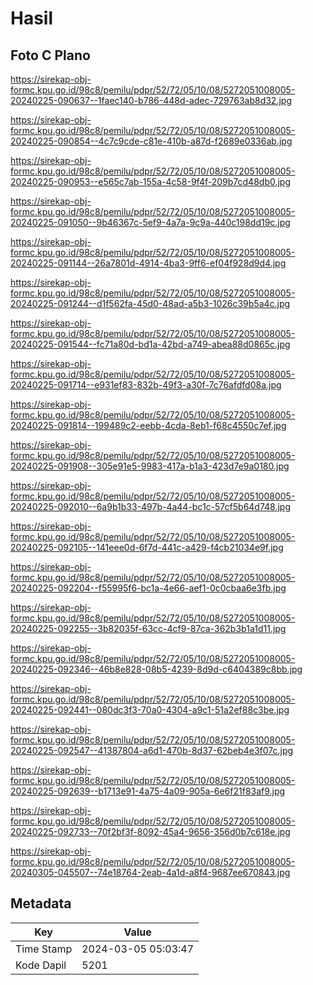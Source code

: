 # Hasil

## Foto C Plano

https://sirekap-obj-formc.kpu.go.id/98c8/pemilu/pdpr/52/72/05/10/08/5272051008005-20240225-090637--1faec140-b786-448d-adec-729763ab8d32.jpg

https://sirekap-obj-formc.kpu.go.id/98c8/pemilu/pdpr/52/72/05/10/08/5272051008005-20240225-090854--4c7c9cde-c81e-410b-a87d-f2689e0336ab.jpg

https://sirekap-obj-formc.kpu.go.id/98c8/pemilu/pdpr/52/72/05/10/08/5272051008005-20240225-090953--e565c7ab-155a-4c58-9f4f-209b7cd48db0.jpg

https://sirekap-obj-formc.kpu.go.id/98c8/pemilu/pdpr/52/72/05/10/08/5272051008005-20240225-091050--9b46367c-5ef9-4a7a-9c9a-440c198dd19c.jpg

https://sirekap-obj-formc.kpu.go.id/98c8/pemilu/pdpr/52/72/05/10/08/5272051008005-20240225-091144--26a7801d-4914-4ba3-9ff6-ef04f928d9d4.jpg

https://sirekap-obj-formc.kpu.go.id/98c8/pemilu/pdpr/52/72/05/10/08/5272051008005-20240225-091244--d1f562fa-45d0-48ad-a5b3-1026c39b5a4c.jpg

https://sirekap-obj-formc.kpu.go.id/98c8/pemilu/pdpr/52/72/05/10/08/5272051008005-20240225-091544--fc71a80d-bd1a-42bd-a749-abea88d0865c.jpg

https://sirekap-obj-formc.kpu.go.id/98c8/pemilu/pdpr/52/72/05/10/08/5272051008005-20240225-091714--e931ef83-832b-49f3-a30f-7c76afdfd08a.jpg

https://sirekap-obj-formc.kpu.go.id/98c8/pemilu/pdpr/52/72/05/10/08/5272051008005-20240225-091814--199489c2-eebb-4cda-8eb1-f68c4550c7ef.jpg

https://sirekap-obj-formc.kpu.go.id/98c8/pemilu/pdpr/52/72/05/10/08/5272051008005-20240225-091908--305e91e5-9983-417a-b1a3-423d7e9a0180.jpg

https://sirekap-obj-formc.kpu.go.id/98c8/pemilu/pdpr/52/72/05/10/08/5272051008005-20240225-092010--6a9b1b33-497b-4a44-bc1c-57cf5b64d748.jpg

https://sirekap-obj-formc.kpu.go.id/98c8/pemilu/pdpr/52/72/05/10/08/5272051008005-20240225-092105--141eee0d-6f7d-441c-a429-f4cb21034e9f.jpg

https://sirekap-obj-formc.kpu.go.id/98c8/pemilu/pdpr/52/72/05/10/08/5272051008005-20240225-092204--f55995f6-bc1a-4e66-aef1-0c0cbaa6e3fb.jpg

https://sirekap-obj-formc.kpu.go.id/98c8/pemilu/pdpr/52/72/05/10/08/5272051008005-20240225-092255--3b82035f-63cc-4cf9-87ca-362b3b1a1d11.jpg

https://sirekap-obj-formc.kpu.go.id/98c8/pemilu/pdpr/52/72/05/10/08/5272051008005-20240225-092346--46b8e828-08b5-4239-8d9d-c6404389c8bb.jpg

https://sirekap-obj-formc.kpu.go.id/98c8/pemilu/pdpr/52/72/05/10/08/5272051008005-20240225-092441--080dc3f3-70a0-4304-a9c1-51a2ef88c3be.jpg

https://sirekap-obj-formc.kpu.go.id/98c8/pemilu/pdpr/52/72/05/10/08/5272051008005-20240225-092547--41387804-a6d1-470b-8d37-62beb4e3f07c.jpg

https://sirekap-obj-formc.kpu.go.id/98c8/pemilu/pdpr/52/72/05/10/08/5272051008005-20240225-092639--b1713e91-4a75-4a09-905a-6e6f21f83af9.jpg

https://sirekap-obj-formc.kpu.go.id/98c8/pemilu/pdpr/52/72/05/10/08/5272051008005-20240225-092733--70f2bf3f-8092-45a4-9656-356d0b7c618e.jpg

https://sirekap-obj-formc.kpu.go.id/98c8/pemilu/pdpr/52/72/05/10/08/5272051008005-20240305-045507--74e18764-2eab-4a1d-a8f4-9687ee670843.jpg


## Metadata

| Key        | Value               |
| ---------- | ------------------- |
| Time Stamp | 2024-03-05 05:03:47 |
| Kode Dapil | 5201                |



